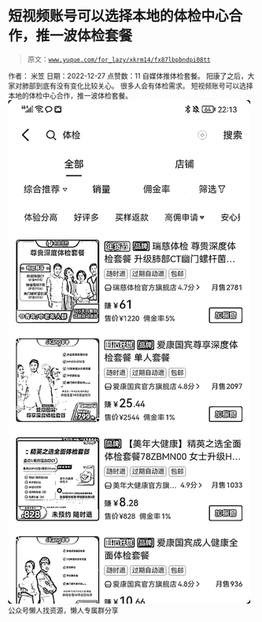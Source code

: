 # 短视频账号可以选择本地的体检中心合作，推一波体检套餐

> 原文：[`www.yuque.com/for_lazy/xkrm14/fx87lbpbndpi08tt`](https://www.yuque.com/for_lazy/xkrm14/fx87lbpbndpi08tt)

<ne-p id="u0011692d" data-lake-id="u0011692d"><ne-text id="u9ad832f4">作者： 米笠</ne-text></ne-p> <ne-p id="u43aa3031" data-lake-id="u43aa3031"><ne-text id="ua8b7542b">日期：2022-12-27</ne-text></ne-p> <ne-p id="u31b3f506" data-lake-id="u31b3f506"><ne-text id="u60b3acb7">点赞数：</ne-text><ne-text id="u07f3cbca" ne-bold="true">11</ne-text></ne-p> <ne-hole id="ua7581c14" data-lake-id="ua7581c14"><ne-card data-card-name="hr" data-card-type="block" id="mev47" data-event-boundary="card"><ne-p id="ub37109cc" data-lake-id="ub37109cc"><ne-text id="u5f791e52">自媒体推体检套餐。</ne-text> <ne-text id="u257cc7e6">阳康了之后，大家对肺部到底有没有变化比较关心。</ne-text> <ne-text id="u80912f20">很多人会有体检需求。</ne-text> <ne-text id="uf32d1495">短视频账号可以选择本地的体检中心合作，推一波体检套餐。</ne-text></ne-p> <ne-p id="uc1be9c98" data-lake-id="uc1be9c98"><ne-card data-card-name="image" data-card-type="inline" id="WKqTJ" data-event-boundary="card">![](img/1850d034a3fd700093e02f69afa57df5.png)</ne-card></ne-p> <ne-hole id="udbb2bb84" data-lake-id="udbb2bb84"><ne-card data-card-name="hr" data-card-type="block" id="fB1iG" data-event-boundary="card"><ne-p id="ua21e71c5" data-lake-id="ua21e71c5"><ne-text id="uc5b3731d">公众号懒人找资源，懒人专属群分享</ne-text></ne-p></ne-card></ne-hole></ne-card></ne-hole>